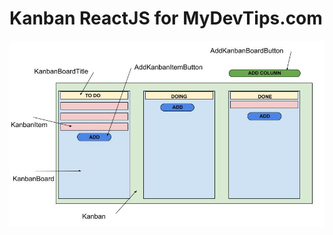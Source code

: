 # Kanban ReactJS for MyDevTips.com

![Mock-up](https://raw.githubusercontent.com/rodolfobandeira/kanban-reactjs/master/Kanban%20Mock-up%20for%20mydevtips(1).jpg?token=AAN2FLQWKDRCARCLY7I6ELK6BVO3S)

